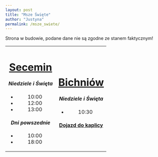 ```yaml
---
layout: post
title: "Msze Święte"
author: "Justyna"
permalink: /msze_swiete/
---
```

Strona w budowie, podane dane nie są zgodne ze stanem faktycznym!

  
  <table width="100%" cellspacing="0" cellpadding="0">
<tr>
     <td width="50%">
 <center> <u><h1> Secemin</h1></u>
  <i><h4>Niedziele i Święta</h4></i>
<ul>
<li>10:00</li>
<li> 12:00</li>
<li> 13:00</li>
</ul>

<i><h4> Dni powszednie</h4></i>
<ul>
<li>10:00</li>
<li> 18:00</li>
</ul> </center>
     </td>
     <td width="50%">
   <center><u><h1>Bichniów</h1></u>
     <i><h4>Niedziele i Święta</h4></i>
<ul>
<li>10:30</li>
</ul>
<h4> <a href="https://goo.gl/maps/Mfgi4uaP7ro">Dojazd do kaplicy</a></h4>
  </center>
     </td>
</tr>
</table>



